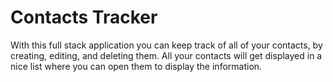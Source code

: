 # Contacts Tracker
With this full stack application you can keep track of all of your contacts, by creating, editing, and deleting them. 
All your contacts will get displayed in a nice list where you can open them to display the information.
